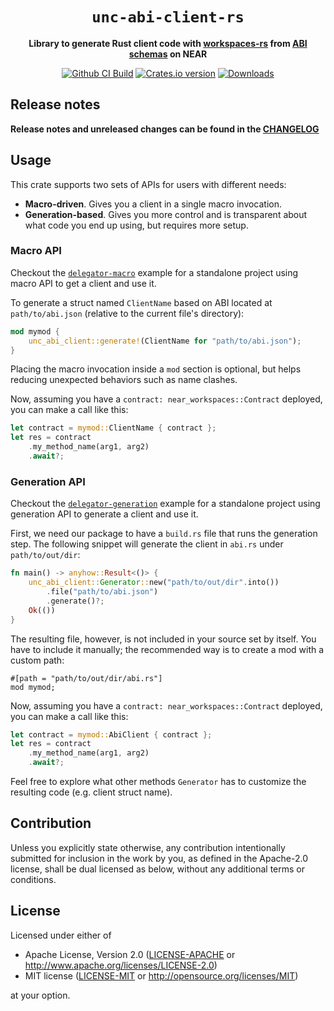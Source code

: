 <!-- markdownlint-disable MD014 -->

<div align="center">

  <h1><code>unc-abi-client-rs</code></h1>

  <p>
    <strong>Library to generate Rust client code with <a href="https://github.com/near/workspaces-rs">workspaces-rs</a> from <a href="https://github.com/near/abi">ABI schemas</a> on NEAR</strong>
  </p>

  <p>
    <a href="https://github.com/near/unc-abi-client-rs/actions/workflows/test.yml?query=branch%3Amain"><img src="https://github.com/near/unc-abi-client-rs/actions/workflows/test.yml/badge.svg" alt="Github CI Build" /></a>
    <a href="https://crates.io/crates/unc-abi-client"><img src="https://img.shields.io/crates/v/unc-abi-client.svg?style=flat-square" alt="Crates.io version" /></a>
    <a href="https://crates.io/crates/unc-abi-client"><img src="https://img.shields.io/crates/d/unc-abi-client.svg?style=flat-square" alt="Downloads" /></a>
  </p>

</div>

## Release notes

**Release notes and unreleased changes can be found in the [CHANGELOG](CHANGELOG.md)**

## Usage

This crate supports two sets of APIs for users with different needs:
* **Macro-driven**. Gives you a client in a single macro invocation.
* **Generation-based**. Gives you more control and is transparent about what code you end up using, but requires more setup.

### Macro API

Checkout the [`delegator-macro`](https://github.com/near/unc-abi-client-rs/tree/main/examples/delegator-macro) example for a standalone project using macro API to get a client and use it.

To generate a struct named `ClientName` based on ABI located at `path/to/abi.json` (relative to the current file's directory):

```rust
mod mymod {
    unc_abi_client::generate!(ClientName for "path/to/abi.json");
}
```

Placing the macro invocation inside a `mod` section is optional, but helps reducing unexpected behaviors such as name clashes.

Now, assuming you have a `contract: near_workspaces::Contract` deployed, you can make a call like this:

```rust
let contract = mymod::ClientName { contract };
let res = contract
    .my_method_name(arg1, arg2)
    .await?;
```

### Generation API

Checkout the [`delegator-generation`](https://github.com/near/unc-abi-client-rs/tree/main/examples/delegator-generation) example for a standalone project using generation API to generate a client and use it.

First, we need our package to have a `build.rs` file that runs the generation step. The following snippet will generate the client in `abi.rs` under `path/to/out/dir`:

```rust
fn main() -> anyhow::Result<()> {
    unc_abi_client::Generator::new("path/to/out/dir".into())
        .file("path/to/abi.json")
        .generate()?;
    Ok(())
}
```

The resulting file, however, is not included in your source set by itself. You have to include it manually; the recommended way is to create a mod with a custom path:

```
#[path = "path/to/out/dir/abi.rs"]
mod mymod;
```

Now, assuming you have a `contract: near_workspaces::Contract` deployed, you can make a call like this:

```rust
let contract = mymod::AbiClient { contract };
let res = contract
    .my_method_name(arg1, arg2)
    .await?;
```

Feel free to explore what other methods `Generator` has to customize the resulting code (e.g. client struct name).

## Contribution

Unless you explicitly state otherwise, any contribution intentionally submitted
for inclusion in the work by you, as defined in the Apache-2.0 license, shall be
dual licensed as below, without any additional terms or conditions.

## License

Licensed under either of

* Apache License, Version 2.0
   ([LICENSE-APACHE](LICENSE-APACHE) or <http://www.apache.org/licenses/LICENSE-2.0>)
* MIT license
   ([LICENSE-MIT](LICENSE-MIT) or <http://opensource.org/licenses/MIT>)

at your option.
